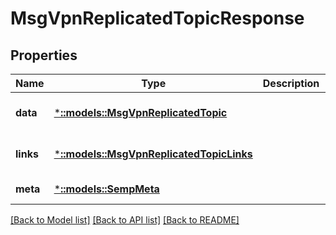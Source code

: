 # MsgVpnReplicatedTopicResponse

## Properties
Name | Type | Description | Notes
------------ | ------------- | ------------- | -------------
**data** | [***::models::MsgVpnReplicatedTopic**](MsgVpnReplicatedTopic.md) |  | [optional] [default to null]
**links** | [***::models::MsgVpnReplicatedTopicLinks**](MsgVpnReplicatedTopicLinks.md) |  | [optional] [default to null]
**meta** | [***::models::SempMeta**](SempMeta.md) |  | [default to null]

[[Back to Model list]](../README.md#documentation-for-models) [[Back to API list]](../README.md#documentation-for-api-endpoints) [[Back to README]](../README.md)


